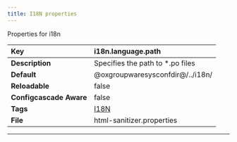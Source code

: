 ```yaml
---
title: I18N properties
---
```


Properties for i18n


| __Key__ | i18n.language.path |
|:----------------|:--------|
| __Description__ | Specifies the path to \*.po files<br> |
| __Default__ | @oxgroupwaresysconfdir@/../i18n/ |
| __Reloadable__ | false |
| __Configcascade Aware__ | false |
| __Tags__ | <a href="https://documentation.open-xchange.com/latest/middleware/configuration/tags/I18N.html">I18N</a> |
| __File__ | html-sanitizer.properties |

---

